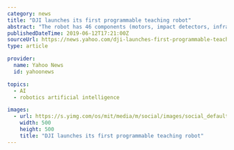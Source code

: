 ```yaml
---
category: news
title: "DJI launches its first programmable teaching robot"
abstract: "The robot has 46 components (motors, impact detectors, infrared sensors, LED lights, a microphone, speakers, etc.) and 6 programmable artificial intelligence modules. Here, artificial intelligence is used to recognize other RoboMaster S1s but also to ..."
publishedDateTime: 2019-06-12T17:21:00Z
sourceUrl: https://news.yahoo.com/dji-launches-first-programmable-teaching-robot-162414977.html
type: article

provider:
  name: Yahoo News
  id: yahoonews

topics:
  - AI
  - robotics artificial intelligence

images:
  - url: https://s.yimg.com/os/mit/media/m/social/images/social_default_logo-1481777.png
    width: 500
    height: 500
    title: "DJI launches its first programmable teaching robot"
---
```

